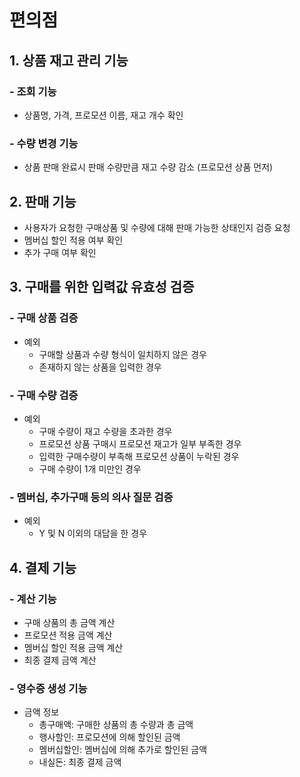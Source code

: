 # 편의점
## 1. 상품 재고 관리 기능
### - 조회 기능
  - 상품명, 가격, 프로모션 이름, 재고 개수 확인 
### - 수량 변경 기능
  - 상품 판매 완료시 판매 수량만큼 재고 수량 감소 (프로모션 상품 먼저)

## 2. 판매 기능 
- 사용자가 요청한 구매상품 및 수량에 대해 판매 가능한 상태인지 검증 요청 
- 멤버십 할인 적용 여부 확인
- 추가 구매 여부 확인

## 3. 구매를 위한 입력값 유효성 검증
### - 구매 상품 검증
- 예외
  - 구매할 상품과 수량 형식이 일치하지 않은 경우
  - 존재하지 않는 상품을 입력한 경우
### - 구매 수량 검증
- 예외
  - 구매 수량이 재고 수량을 초과한 경우
  - 프로모션 상품 구매시 프로모션 재고가 일부 부족한 경우
  - 입력한 구매수량이 부족해 프로모션 상품이 누락된 경우
  - 구매 수량이 1개 미만인 경우
### - 멤버십, 추가구매 등의 의사 질문 검증
- 예외
  - Y 및 N 이외의 대답을 한 경우

## 4. 결제 기능 
### - 계산 기능
- 구매 상품의 총 금액 계산
- 프로모션 적용 금액 계산
- 멤버십 할인 적용 금액 계산
- 최종 결제 금액 계산 

### - 영수증 생성 기능
- 금액 정보
    - 총구매액: 구매한 상품의 총 수량과 총 금액
    - 행사할인: 프로모션에 의해 할인된 금액
    - 멤버십할인: 멤버십에 의해 추가로 할인된 금액
    - 내실돈: 최종 결제 금액

    
